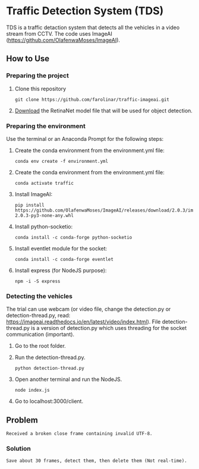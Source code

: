 # Traffic Detection System (TDS)

TDS is a traffic detaction system that detects all the vehicles in a video stream from CCTV.
The code uses ImageAI (https://github.com/OlafenwaMoses/ImageAI).

## How to Use

### Preparing the project

1. Clone this repository

   ```
   git clone https://github.com/farolinar/traffic-imageai.git
   ```
   
1. [Download](https://github.com/OlafenwaMoses/ImageAI/releases/download/1.0/resnet50_coco_best_v2.0.1.h5) the RetinaNet model file that will be used for object detection.

### Preparing the environment

Use the terminal or an Anaconda Prompt for the following steps:

1. Create the conda environment from the environment.yml file:

   ```
   conda env create -f environment.yml
   ```

1. Create the conda environment from the environment.yml file:

   ```
   conda activate traffic
   ```

1. Install ImageAI:

   ```
   pip install https://github.com/OlafenwaMoses/ImageAI/releases/download/2.0.3/imageai-2.0.3-py3-none-any.whl
   ```

1. Install python-socketio:

   ```
   conda install -c conda-forge python-socketio
   ```

1. Install eventlet module for the socket:

   ```
   conda install -c conda-forge eventlet
   ```

1. Install express (for NodeJS purpose):

   ```
   npm -i -S express
   ```


### Detecting the vehicles

The trial can use webcam (or video file, change the detection.py or detection-thread.py, read: https://imageai.readthedocs.io/en/latest/video/index.html).
File detection-thread.py is a version of detection.py which uses threading for the socket communication (important).

1. Go to the root folder.

1. Run the detection-thread.py.

   ```
   python detection-thread.py
   ```

1. Open another terminal and run the NodeJS.

   ```
   node index.js
   ```

1. Go to localhost:3000/client.


## Problem
   ```
   Received a broken close frame containing invalid UTF-8.
   ```

### Solution
   ```
   Save about 30 frames, detect them, then delete them (Not real-time).
   ```

